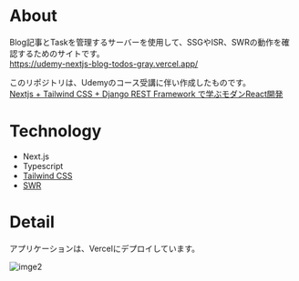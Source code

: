 # About
Blog記事とTaskを管理するサーバーを使用して、SSGやISR、SWRの動作を確認するためのサイトです。<br>
https://udemy-nextjs-blog-todos-gray.vercel.app/

このリポジトリは、Udemyのコース受講に伴い作成したものです。<br>
[Nextjs + Tailwind CSS + Django REST Framework で学ぶモダンReact開発](https://www.udemy.com/course/nextjs-tailwind-css-django-rest-framework-react/)


# Technology
- Next.js
- Typescript
- [Tailwind CSS](https://tailwindcss.com/)
- [SWR](https://swr.vercel.app/ja)


# Detail
アプリケーションは、Vercelにデプロイしています。

![imge2](https://user-images.githubusercontent.com/46724121/127026712-5a06223a-076e-47e9-93e8-d3ac966a0d50.png)
